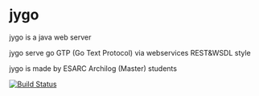 jygo
====

jygo is a java web server

jygo serve go GTP (Go Text Protocol) via webservices REST&WSDL style

jygo is made by ESARC Archilog (Master) students



[![Build Status](https://travis-ci.org/Archilog2013/jygo.png)](https://travis-ci.org/Archilog2013/jygo)
